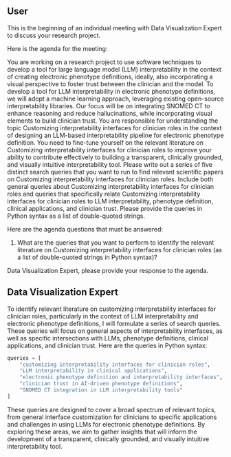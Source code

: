## User

This is the beginning of an individual meeting with Data Visualization Expert to discuss your research project.

Here is the agenda for the meeting:

You are working on a research project to use software techniques to develop a tool for large language model (LLM) interpretability in the context of creating electronic phenotype definitions, ideally, also incorporating a visual perspective to foster trust between the clinician and the model. To develop a tool for LLM interpretability in electronic phenotype definitions, we will adopt a machine learning approach, leveraging existing open-source interpretability libraries. Our focus will be on integrating SNOMED CT to enhance reasoning and reduce hallucinations, while incorporating visual elements to build clinician trust.
                You are responsible for understanding the topic Customizing interpretability interfaces for clinician roles in the context of designing an LLM-based interpretability pipeline for electronic phenotype definition.
                You need to fine-tune yourself on the relevant literature on Customizing interpretability interfaces for clinician roles to improve your ability to contribute effectively to building a transparent, clinically grounded, and visually intuitive interpretability tool.
                Please write out a series of five distinct search queries that you want to run to find relevant scientific papers on Customizing interpretability interfaces for clinician roles. Include both general queries about Customizing interpretability interfaces for clinician roles and queries that specifically relate Customizing interpretability interfaces for clinician roles to LLM interpretability, phenotype definition, clinical applications, and clinician trust.
                Please provide the queries in Python syntax as a list of double-quoted strings.

Here are the agenda questions that must be answered:

1. What are the queries that you want to perform to identify the relevant literature on Customizing interpretability interfaces for clinician roles (as a list of double-quoted strings in Python syntax)?

Data Visualization Expert, please provide your response to the agenda.

## Data Visualization Expert

To identify relevant literature on customizing interpretability interfaces for clinician roles, particularly in the context of LLM interpretability and electronic phenotype definitions, I will formulate a series of search queries. These queries will focus on general aspects of interpretability interfaces, as well as specific intersections with LLMs, phenotype definitions, clinical applications, and clinician trust. Here are the queries in Python syntax:

```python
queries = [
    "customizing interpretability interfaces for clinician roles",
    "LLM interpretability in clinical applications",
    "electronic phenotype definition and interpretability interfaces",
    "clinician trust in AI-driven phenotype definitions",
    "SNOMED CT integration in LLM interpretability tools"
]
```

These queries are designed to cover a broad spectrum of relevant topics, from general interface customization for clinicians to specific applications and challenges in using LLMs for electronic phenotype definitions. By exploring these areas, we aim to gather insights that will inform the development of a transparent, clinically grounded, and visually intuitive interpretability tool.

